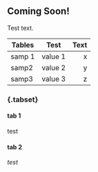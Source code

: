 
## Coming Soon!

Test text.

| Tables        | Test           | Text  |
| ------------- |:-------------:| -----:|
| samp 1      | value 1 | x |
| samp2       | value 2 | y |
| samp3       | value 3 | z |


### {.tabset}

#### tab 1
test

#### tab 2
_test_



